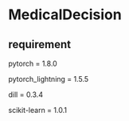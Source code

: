 # MedicalDecision

## requirement
pytorch = 1.8.0

pytorch_lightning = 1.5.5

dill = 0.3.4

scikit-learn = 1.0.1
